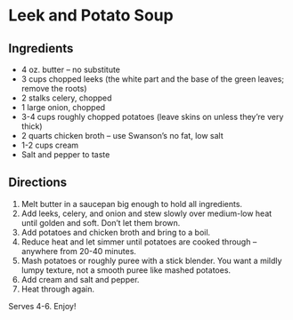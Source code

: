 # Leek and Potato Soup

## Ingredients
* 4 oz. butter – no substitute
* 3 cups chopped leeks (the white part and the base of the green leaves; remove the roots)
* 2 stalks celery, chopped
* 1 large onion, chopped
* 3-4 cups roughly chopped potatoes (leave skins on unless they’re very thick)
* 2 quarts chicken broth – use Swanson’s no fat, low salt
* 1-2 cups cream
* Salt and pepper to taste
 
## Directions
1) Melt butter in a saucepan big enough to hold all ingredients.  
2) Add leeks, celery, and onion and stew slowly over medium-low heat until golden and soft.  Don’t let them brown.  
3) Add potatoes and chicken broth and bring to a boil.  
4) Reduce heat and let simmer until potatoes are cooked through – anywhere from 20-40 minutes.  
5) Mash potatoes or roughly puree with a stick blender.   You want a mildly lumpy texture, not a smooth puree like mashed potatoes.
6) Add cream and salt and pepper.  
7) Heat through again.  

Serves 4-6.   Enjoy!
